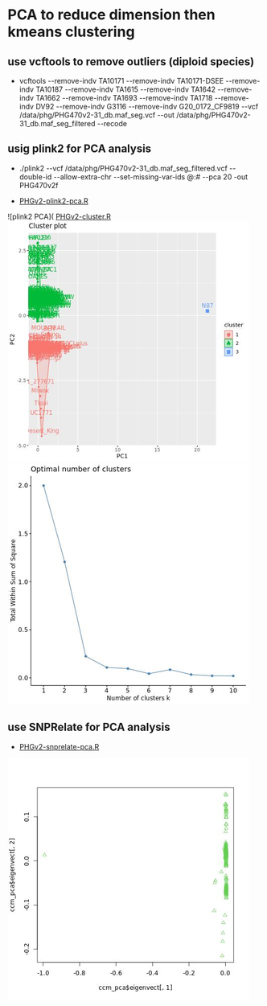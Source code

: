 # PCA to reduce dimension then kmeans clustering

## use vcftools to remove outliers (diploid species)
- vcftools --remove-indv TA10171 --remove-indv TA10171-DSEE --remove-indv TA10187 --remove-indv TA1615 --remove-indv TA1642 --remove-indv TA1662 --remove-indv TA1693 --remove-indv TA1718 --remove-indv DV92 --remove-indv G3116 --remove-indv G20_0172_CF9819 --vcf /data/phg/PHG470v2-31_db.maf_seg.vcf --out /data/phg/PHG470v2-31_db.maf_seg_filtered --recode

## usig plink2 for PCA analysis

- ./plink2 --vcf /data/phg/PHG470v2-31_db.maf_seg_filtered.vcf --double-id --allow-extra-chr --set-missing-var-ids @:# --pca 20 -out PHG470v2f

- [PHGv2-plink2-pca.R](https://github.com/TriticeaeToolbox/PHGv2/blob/main/cluster/PHGv2-plink2-pca.R)


![plink2 PCA](
[PHGv2-cluster.R](https://github.com/TriticeaeToolbox/PHGv2/blob/main/cluster/PHGv2-cluster.R)
![pick number of clusters](https://github.com/TriticeaeToolbox/PHGv2/blob/main/cluster/cluster-phg470v2f.jpg)
![cluster using kmeans](https://github.com/TriticeaeToolbox/PHGv2/blob/main/cluster/kmeans-phg470v2f.jpg)

## use SNPRelate for PCA analysis

- [PHGv2-snprelate-pca.R](https://github.com/TriticeaeToolbox/PHGv2/blob/main/cluster/PHGv2-snprelate-pca.R)

![SNPRelate PCA](https://github.com/TriticeaeToolbox/PHGv2/blob/main/cluster/snprelate-pca.jpg)
